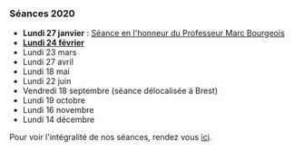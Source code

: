 ### Séances 2020
- **Lundi 27 janvier** : [Séance en l'honneur du Professeur Marc Bourgeois](seances/2020/honneur-professeur-marc-bourgeois)
- [**Lundi 24 février**](seances/2020/fevrier-2020)
- Lundi 23 mars
- Lundi 27 avril
- Lundi 18 mai
- Lundi 22 juin
- Vendredi 18 septembre (séance délocalisée à Brest)
- Lundi 19 octobre
- Lundi 16 novembre
- Lundi 14 décembre

Pour voir l'intégralité de nos séances, rendez vous [ici](/seances/).
